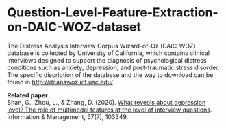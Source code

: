 # Question-Level-Feature-Extraction-on-DAIC-WOZ-dataset

The Distress Analysis Interview Corpus Wizard-of-Oz (DAIC-WOZ) database is collected by University of California, which contains clinical interviews designed to support the diagnosis of psychological distress conditions such as anxiety, depression, and post-traumatic stress disorder. The specific discription of the database and the way to download can be found in http://dcapswoz.ict.usc.edu/.

<b>Related paper</b><br/>
Shan, G., Zhou, L., & Zhang, D. (2020). <a href='https://doi.org/10.1016/j.im.2020.103349'>What reveals about depression level? The role of multimodal features at the level of interview questions</a>. Information & Management, 57(7), 103349. 
